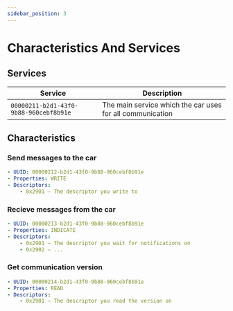 ```yaml
---
sidebar_position: 3
---
```


# Characteristics And Services

## Services
Service|Description
-|-
`00000211-b2d1-43f0-9b88-960cebf8b91e`|The main service which the car uses for all communication

## Characteristics
### Send messages to the car
```yaml
- UUID: 00000212-b2d1-43f0-9b88-960cebf8b91e
- Properties: WRITE
- Descriptors:
    - 0x2901 — The descriptor you write to
```

### Recieve messages from the car
```yaml
- UUID: 00000213-b2d1-43f0-9b88-960cebf8b91e
- Properties: INDICATE
- Descriptors:
    - 0x2901 — The descriptor you wait for notifications on
    - 0x2902 — ...
```

### Get communication version
```yaml
- UUID: 00000214-b2d1-43f0-9b88-960cebf8b91e
- Properties: READ
- Descriptors:
    - 0x2901 — The descriptor you read the version on
```
